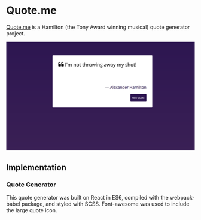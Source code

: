 # Quote.me
[Quote.me](http://elias.tru.io/quote.me/) is a Hamilton (the Tony Award winning musical) quote generator project.

![Quote Me Front Page](/screenshots/quote.me.front_page.png)

## Implementation
### Quote Generator
This quote generator was built on React in ES6, compiled with the webpack-babel package, and styled with SCSS. Font-awesome was used to include the large quote icon.



